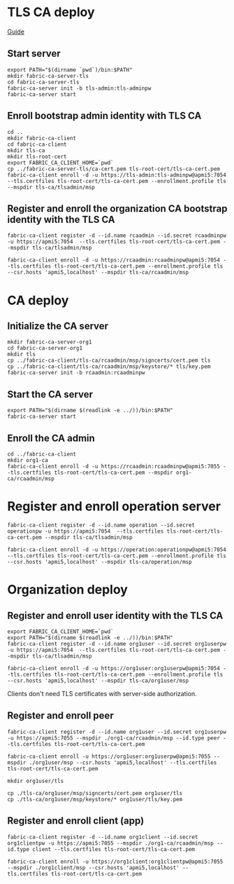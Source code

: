 # TLS CA deploy

[Guide](https://hyperledger-fabric-ca.readthedocs.io/en/latest/deployguide/cadeploy.html)

## Start server
```
export PATH="$(dirname `pwd`)/bin:$PATH"
mkdir fabric-ca-server-tls
cd fabric-ca-server-tls
fabric-ca-server init -b tls-admin:tls-adminpw
fabric-ca-server start 
```
## Enroll bootstrap admin identity with TLS CA
```
cd ..
mkdir fabric-ca-client
cd fabric-ca-client
mkdir tls-ca
mkdir tls-root-cert
export FABRIC_CA_CLIENT_HOME=`pwd`
cp ../fabric-ca-server-tls/ca-cert.pem tls-root-cert/tls-ca-cert.pem
fabric-ca-client enroll -d -u https://tls-admin:tls-adminpw@apmi5:7054 --tls.certfiles tls-root-cert/tls-ca-cert.pem --enrollment.profile tls --mspdir tls-ca/tlsadmin/msp
```
## Register and enroll the organization CA bootstrap identity with the TLS CA
```
fabric-ca-client register -d --id.name rcaadmin --id.secret rcaadminpw -u https://apmi5:7054  --tls.certfiles tls-root-cert/tls-ca-cert.pem --mspdir tls-ca/tlsadmin/msp

fabric-ca-client enroll -d -u https://rcaadmin:rcaadminpw@apmi5:7054 --tls.certfiles tls-root-cert/tls-ca-cert.pem --enrollment.profile tls --csr.hosts 'apmi5,localhost' --mspdir tls-ca/rcaadmin/msp
```

# CA deploy

## Initialize the CA server
```
mkdir fabric-ca-server-org1
cd fabric-ca-server-org1
mkdir tls
cp ../fabric-ca-client/tls-ca/rcaadmin/msp/signcerts/cert.pem tls 
cp ../fabric-ca-client/tls-ca/rcaadmin/msp/keystore/* tls/key.pem
fabric-ca-server init -b rcaadmin:rcaadminpw
```

## Start the CA server
```
export PATH="$(dirname $(readlink -e ../))/bin:$PATH"
fabric-ca-server start
```

## Enroll the CA admin
```
cd ../fabric-ca-client
mkdir org1-ca
fabric-ca-client enroll -d -u https://rcaadmin:rcaadminpw@apmi5:7055 --tls.certfiles tls-root-cert/tls-ca-cert.pem --mspdir org1-ca/rcaadmin/msp
```

# Register and enroll operation server
```
fabric-ca-client register -d --id.name operation --id.secret operationpw -u https://apmi5:7054  --tls.certfiles tls-root-cert/tls-ca-cert.pem --mspdir tls-ca/tlsadmin/msp

fabric-ca-client enroll -d -u https://operation:operationpw@apmi5:7054 --tls.certfiles tls-root-cert/tls-ca-cert.pem --enrollment.profile tls --csr.hosts 'apmi5,localhost' --mspdir tls-ca/operation/msp
```

# Organization deploy

## Register and enroll user identity with the TLS CA
```
export FABRIC_CA_CLIENT_HOME=`pwd`
export PATH="$(dirname $(readlink -e ../))/bin:$PATH"
fabric-ca-client register -d --id.name org1user --id.secret org1userpw -u https://apmi5:7054  --tls.certfiles tls-root-cert/tls-ca-cert.pem --mspdir tls-ca/tlsadmin/msp

fabric-ca-client enroll -d -u https://org1user:org1userpw@apmi5:7054 --tls.certfiles tls-root-cert/tls-ca-cert.pem --enrollment.profile tls --csr.hosts 'apmi5,localhost' --mspdir tls-ca/org1user/msp
```
Clients don't need TLS certificates with server-side authorization.

## Register and enroll peer
```
fabric-ca-client register -d --id.name org1user --id.secret org1userpw -u https://apmi5:7055 --mspdir ./org1-ca/rcaadmin/msp --id.type peer --tls.certfiles tls-root-cert/tls-ca-cert.pem

fabric-ca-client enroll -u https://org1user:org1userpw@apmi5:7055 --mspdir ./org1user/msp --csr.hosts 'apmi5,localhost' --tls.certfiles tls-root-cert/tls-ca-cert.pem

mkdir org1user/tls

cp ./tls-ca/org1user/msp/signcerts/cert.pem org1user/tls 
cp ./tls-ca/org1user/msp/keystore/* org1user/tls/key.pem
```

## Register and enroll client (app)
```
fabric-ca-client register -d --id.name org1client --id.secret org1clientpw -u https://apmi5:7055 --mspdir ./org1-ca/rcaadmin/msp --id.type client --tls.certfiles tls-root-cert/tls-ca-cert.pem

fabric-ca-client enroll -u https://org1client:org1clientpw@apmi5:7055 --mspdir ./org1client/msp --csr.hosts 'apmi5,localhost' --tls.certfiles tls-root-cert/tls-ca-cert.pem
```
